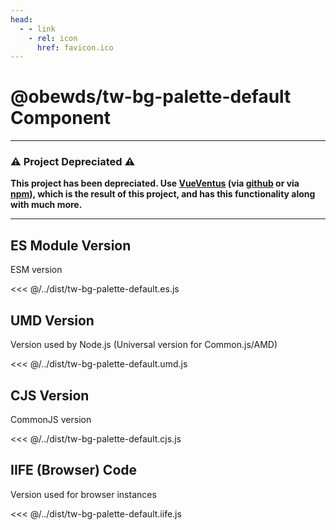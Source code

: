 ```yaml
---
head:
  - - link
    - rel: icon
      href: favicon.ico
---
```





# @obewds/tw-bg-palette-default Component



---

### ⚠️ Project Depreciated ⚠️

**This project has been depreciated. Use [VueVentus](https://vueventus.com/) (via [github](https://github.com/obewds/vueventus) or via [npm](https://www.npmjs.com/package/@obewds/vueventus)), which is the result of this project, and has this functionality along with much more.**

---




## ES Module Version

ESM version

<<< @/../dist/tw-bg-palette-default.es.js




## UMD Version

Version used by Node.js (Universal version for Common.js/AMD)

<<< @/../dist/tw-bg-palette-default.umd.js




## CJS Version

CommonJS version

<<< @/../dist/tw-bg-palette-default.cjs.js




## IIFE (Browser) Code

Version used for browser instances

<<< @/../dist/tw-bg-palette-default.iife.js

